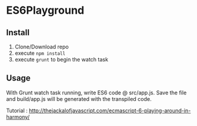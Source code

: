 ES6Playground
=============

Install
-------
1. Clone/Download repo
2. execute ```npm install```
3. execute ```grunt``` to begin the watch task

Usage
-----
With Grunt watch task running, write ES6 code @ src/app.js. Save the file and build/app.js will be generated with the transpiled code.

Tutorial : http://thejackalofjavascript.com/ecmascript-6-playing-around-in-harmony/

